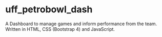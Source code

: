 # uff_petrobowl_dash
A Dashboard to manage games and inform performance from the team.
Written in HTML, CSS (Bootstrap 4) and JavaScript.
